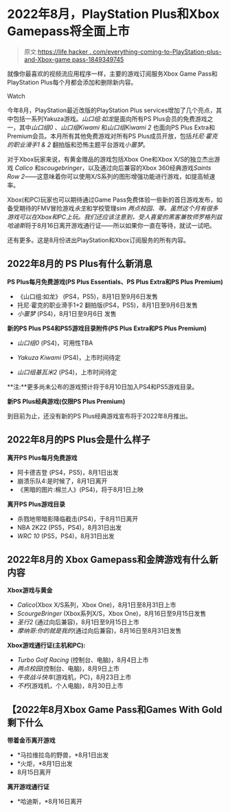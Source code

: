 # 2022年8月，PlayStation Plus和Xbox Gamepass将全面上市

> 原文:[https://life hacker . com/everything-coming-to-PlayStation-plus-and-Xbox-game pass-1849349745](https://lifehacker.com/everything-coming-to-playstation-plus-and-xbox-gamepass-1849349745)

就像你最喜欢的视频流应用程序一样，主要的游戏订阅服务Xbox Game Pass和PlayStation Plus每个月都会添加和删除新内容。

Watch

今年8月，PlayStation最近改版的PlayStation Plus services增加了几个亮点，其中包括一系列Yakuza游戏。*山口组:如龙*是面向所有PS Plus会员的免费游戏之一，其中*山口组0* 、*山口组Kiwami* 和*山口组Kiwami 2* 也面向PS Plus Extra和Premium会员。本月所有其他免费游戏对所有PS Plus成员开放，包括*托尼·霍克的职业滑手1 & 2* 翻拍版和恐怖主题平台游戏*小噩梦*。

对于Xbox玩家来说，有黄金赠品的游戏包括Xbox One和Xbox X/S的独立杰出游戏 *Calico* 和*scougebringer*，以及通过向后兼容的Xbox 360经典游戏*Saints Row 2*——这意味着你可以使用X/S系列的图形增强功能进行游戏，如提高帧速率。

Xbox(和PC)玩家也可以期待通过Game Pass免费体验一些新的首日游戏发布，如备受期待的FMV冒险游戏*永生*和学校管理sim *两点校园、*等。虽然这个月有很多游戏可以在Xbox和PC上玩。我们还应该注意到，受人喜爱的黑客兼牧师罗格列兹*哈迪斯*将于8月16日离开游戏通行证——所以如果你一直在等待，就试一试吧。

还有更多。这是8月份进出PlayStation和Xbox订阅服务的所有内容。

## 2022年8月的 PS Plus有什么新消息

**PS Plus每月免费游戏(PS Plus Essentials、PS Plus Extra和PS Plus Premium)**

*   《山口组:如龙》 (PS4，PS5)，8月1日至9月6日发售
*   托尼·霍克的职业滑手1+2 翻拍版(PS4，PS5)，8月1日至9月6日发售
*   *小噩梦* (PS4)，8月1日至9月6日
    发售

**新的PS Plus PS4和PS5游戏目录附件(PS Plus Extra和PS Plus Premium)**

*   *山口组0* (PS4)，可用性TBA

*   *Yakuza Kiwami* (PS4)，上市时间待定

*   *山口组基瓦米2* (PS4)，上市时间待定

**注:**更多尚未公布的游戏预计将于8月10日加入PS4和PS5游戏目录。

**新PS Plus经典游戏(仅限PS Plus Premium)**

到目前为止，还没有新的PS Plus经典游戏宣布将于2022年8月推出。

## 2022年8月的PS Plus会是什么样子

**离开PS Plus每月免费游戏**

*   阿卡德吉登 (PS4，PS5)，8月1日出发
*   崩溃乐队4:是时候了，8月1日离开
*   《黑暗的图片:棉兰人》(PS4)，将于8月1日上映

**离开PS Plus游戏目录**

*   杀戮地带暗影降临截击(PS4)，于8月11日离开
*   NBA 2K22 (PS5，PS4)，8月31日出发
*   *WRC 10* (PS5，PS4)，8月31日出发

## 2022年8月的 Xbox Gamepass和金牌游戏有什么新内容

**Xbox游戏与黄金**

*   *Calico*(Xbox X/S系列，Xbox One)，8月1日至8月31日上市
*   *ScourgeBringer* (Xbox系列X/S，Xbox One)，8月16日至9月15日发售
*   *圣行2* (通过向后兼容)，8月1日至9月15日上市
*   *摩纳哥:你的就是我的*(通过向后兼容)，8月16日至8月31日发售

**Xbox游戏通行证(主机和PC):**

*   *Turbo Golf Racing* (控制台、电脑)，8月4日上市
*   *两点校园*(控制台、电脑)，8月9日上市
*   *午夜战斗快车*(游戏机，PC)，8月23日上市
*   *不朽*(游戏机，个人电脑)，8月30日上市

## 【2022年8月Xbox Game Pass和Games With Gold剩下什么

**带着金币离开游戏**

*   *马拉维拉岛的野兽，*8月1日出发
*   *火炬，*8月1日出发
*   8月15日离开

**离开游戏通行证**

*   *哈迪斯，*8月16日离开